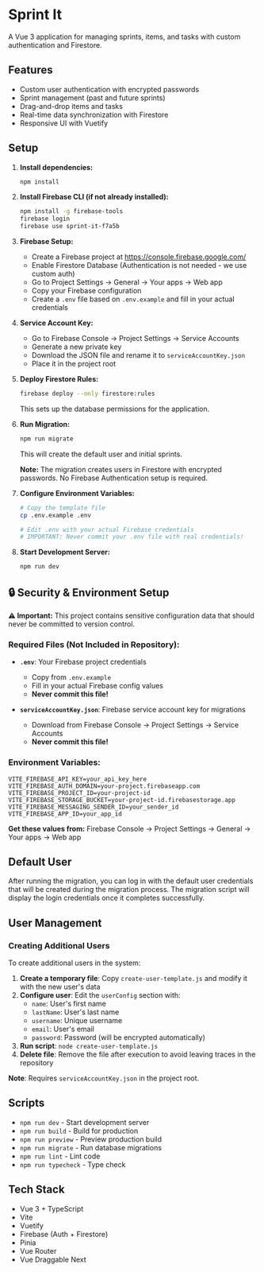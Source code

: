 # Sprint It

A Vue 3 application for managing sprints, items, and tasks with custom authentication and Firestore.

## Features

-   Custom user authentication with encrypted passwords
-   Sprint management (past and future sprints)
-   Drag-and-drop items and tasks
-   Real-time data synchronization with Firestore
-   Responsive UI with Vuetify

## Setup

1. **Install dependencies:**

    ```bash
    npm install
    ```

2. **Install Firebase CLI (if not already installed):**

    ```bash
    npm install -g firebase-tools
    firebase login
    firebase use sprint-it-f7a5b
    ```

3. **Firebase Setup:**

    - Create a Firebase project at https://console.firebase.google.com/
    - Enable Firestore Database (Authentication is not needed - we use custom auth)
    - Go to Project Settings → General → Your apps → Web app
    - Copy your Firebase configuration
    - Create a `.env` file based on `.env.example` and fill in your actual credentials

4. **Service Account Key:**

    - Go to Firebase Console → Project Settings → Service Accounts
    - Generate a new private key
    - Download the JSON file and rename it to `serviceAccountKey.json`
    - Place it in the project root

5. **Deploy Firestore Rules:**

    ```bash
    firebase deploy --only firestore:rules
    ```

    This sets up the database permissions for the application.

6. **Run Migration:**

    ```bash
    npm run migrate
    ```

    This will create the default user and initial sprints.

    **Note:** The migration creates users in Firestore with encrypted passwords. No Firebase Authentication setup is required.

7. **Configure Environment Variables:**

    ```bash
    # Copy the template file
    cp .env.example .env

    # Edit .env with your actual Firebase credentials
    # IMPORTANT: Never commit your .env file with real credentials!
    ```

8. **Start Development Server:**
    ```bash
    npm run dev
    ```

## 🔒 Security & Environment Setup

**⚠️ Important:** This project contains sensitive configuration data that should never be committed to version control.

### Required Files (Not Included in Repository):

-   **`.env`**: Your Firebase project credentials

    -   Copy from `.env.example`
    -   Fill in your actual Firebase config values
    -   **Never commit this file!**

-   **`serviceAccountKey.json`**: Firebase service account key for migrations
    -   Download from Firebase Console → Project Settings → Service Accounts
    -   **Never commit this file!**

### Environment Variables:

```env
VITE_FIREBASE_API_KEY=your_api_key_here
VITE_FIREBASE_AUTH_DOMAIN=your-project.firebaseapp.com
VITE_FIREBASE_PROJECT_ID=your-project-id
VITE_FIREBASE_STORAGE_BUCKET=your-project-id.firebasestorage.app
VITE_FIREBASE_MESSAGING_SENDER_ID=your_sender_id
VITE_FIREBASE_APP_ID=your_app_id
```

**Get these values from:** Firebase Console → Project Settings → General → Your apps → Web app

## Default User

After running the migration, you can log in with the default user credentials that will be created during the migration process. The migration script will display the login credentials once it completes successfully.

## User Management

### Creating Additional Users

To create additional users in the system:

1. **Create a temporary file**: Copy `create-user-template.js` and modify it with the new user's data
2. **Configure user**: Edit the `userConfig` section with:
    - `name`: User's first name
    - `lastName`: User's last name
    - `username`: Unique username
    - `email`: User's email
    - `password`: Password (will be encrypted automatically)
3. **Run script**: `node create-user-template.js`
4. **Delete file**: Remove the file after execution to avoid leaving traces in the repository

**Note**: Requires `serviceAccountKey.json` in the project root.

## Scripts

-   `npm run dev` - Start development server
-   `npm run build` - Build for production
-   `npm run preview` - Preview production build
-   `npm run migrate` - Run database migrations
-   `npm run lint` - Lint code
-   `npm run typecheck` - Type check

## Tech Stack

-   Vue 3 + TypeScript
-   Vite
-   Vuetify
-   Firebase (Auth + Firestore)
-   Pinia
-   Vue Router
-   Vue Draggable Next
